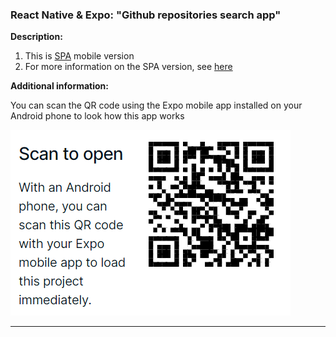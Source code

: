 ### React Native & Expo: "Github repositories search app"

**Description:**

1. This is [SPA](https://github.com/sxidsvit/react-githubsearch) mobile version
2. For more information on the SPA version, see [here](https://github.com/sxidsvit/react-githubsearch/blob/main/README.md)

**Additional information:**

You can scan the QR code using the Expo mobile app installed on your Android phone to look how this app works

![](./src/img/scan-to-open.png)

---

